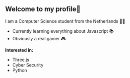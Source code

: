 
Welcome to my profile👋
-
I am a Computer Science student from the Netherlands 👨‍🎓

- Currently learning everything about Javascript 📚
- Obviously a real gamer 🎮


**Interested in:** 
- Three.js
- Cyber Security 
- Python


